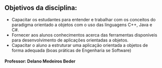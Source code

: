 
## Objetivos da disciplina:

- Capacitar os estudantes para entender e trabalhar com os conceitos do paradigma
orientado a objetos com o uso das linguagens C++, Java e C#.
- Fornecer aos alunos conhecimentos acerca das ferramentas disponíveis para
desenvolvimento de aplicações orientadas a objetos.
- Capacitar o aluno a estruturar uma aplicação orientada a objetos de forma adequada
(boas práticas de Engenharia se Software)

#### **Professor:** Delano Medeiros Beder
